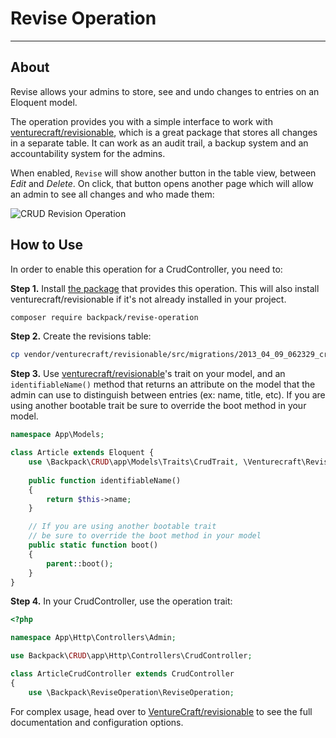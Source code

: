 # Revise Operation

---

<a name="about"></a>
## About

Revise allows your admins to store, see and undo changes to entries on an Eloquent model.

The operation provides you with a simple interface to work with [venturecraft/revisionable](https://github.com/VentureCraft/revisionable#implementation), which is a great package that stores all changes in a separate table. It can work as an audit trail, a backup system and an accountability system for the admins.

When enabled, ```Revise``` will show another button in the table view, between _Edit_ and _Delete_. On click, that button opens another page which will allow an admin to see all changes and who made them:


![CRUD Revision Operation](https://backpackforlaravel.com/uploads/docs-4-0/operations/revisions.png)


<a name="how-to-use"></a>
## How to Use

In order to enable this operation for a CrudController, you need to:

**Step 1.** Install [the package](https://github.com/laravel-backpack/revise-operation) that provides this operation. This will also install venturecraft/revisionable if it's not already installed in your project.

```bash
composer require backpack/revise-operation
```

**Step 2.** Create the revisions table:

```bash
cp vendor/venturecraft/revisionable/src/migrations/2013_04_09_062329_create_revisions_table.php database/migrations/ && php artisan migrate
```

**Step 3.** Use [venturecraft/revisionable](https://github.com/VentureCraft/revisionable#implementation)'s trait on your model, and an ```identifiableName()``` method that returns an attribute on the model that the admin can use to distinguish between entries (ex: name, title, etc). If you are using another bootable trait be sure to override the boot method in your model.

```php
namespace App\Models;

class Article extends Eloquent {
    use \Backpack\CRUD\app\Models\Traits\CrudTrait, \Venturecraft\Revisionable\RevisionableTrait;
    
    public function identifiableName()
    {
        return $this->name;
    }

    // If you are using another bootable trait
    // be sure to override the boot method in your model
    public static function boot()
    {
        parent::boot();
    }
}
```

**Step 4.** In your CrudController, use the operation trait:

```php
<?php

namespace App\Http\Controllers\Admin;

use Backpack\CRUD\app\Http\Controllers\CrudController;

class ArticleCrudController extends CrudController
{
    use \Backpack\ReviseOperation\ReviseOperation;
```

For complex usage, head over to [VentureCraft/revisionable](https://github.com/VentureCraft/revisionable) to see the full documentation and configuration options.
